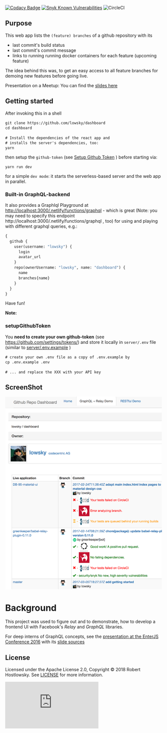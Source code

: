 [![Codacy Badge](https://api.codacy.com/project/badge/Grade/5f6f0a485bfe4afab427fdba4eae3ac2)](https://www.codacy.com/app/skylab/dashboard) [![Snyk Known Vulnerabilities](https://snyk.io/test/github/lowsky/dashboard/badge.svg)](https://snyk.io/test/github/lowsky/dashboard)  ![CircleCI](https://circleci.com/gh/lowsky/dashboard.svg?style=svg) 

## Purpose

This web app lists the `(feature) branches` of a github repository with its

-   last commit's build status
-   last commit's commit message
-   links to running running docker containers for each feature (upcoming feature)

The idea behind this was, to get an easy access to all feature branches for demoing new features before going live.

Presentation on a Meetup: You can find the [slides here](https://github.com/lowsky/dockerMeetupSlides)

## Getting started

After invoking this in a shell

    git clone https://github.com/lowsky/dashboard
    cd dashboard
    
    # Install the dependencies of the react app and
    # installs the server's dependencies, too:
    yarn 
    
then setup the `github-token` (see [Setup Github Token](#setupgithubtoken) ) before starting via:

    yarn run dev 
    
for a simple `dev mode`: it starts the serverless-based server and the web app in parallel.



### Built-in GraphQL-backend

It also provides a GraphIql Playground at <http://localhost:3000/.netlify/functions/graphql> - which is great 
(Note: you may need to specify this endpoint http://localhost:3000/.netlify/functions/graphql , too)
for using and playing with different graphql queries, e.g.:
```graphql
{
  github {
    user(username: "lowsky") {
      login
      avatar_url
    }
    repo(ownerUsername: "lowsky", name: "dashboard") {
      name
      branches{name}
    }
  }
}
```

Have fun!

**Note:**
### setupGithubToken
You  **need to create your own github-token** (see https://github.com/settings/tokens/) and 
store it locally in `server/.env` file (similar to [server/.env.example](server/.env.example) )

    # create your own .env file as a copy of .env.example by
    cp .env.example .env
    
    # ... and replace the XXX with your API key

## ScreenShot

![Preview image](./assets/images/DashboardDemo.png)

# Background

This project was used to figure out and to demonstrate, how to develop a frontend UI with Facebook's _Relay_ and _GraphQL_ libraries.

For deep interns of GraphQL concepts, see the [presentation at the EnterJS Conference 2016](https://lowsky.github.io/deck-graphql-relay-talk) with its [slide sources](https://www.github.com/lowsky/deck-graphql-relay-talk)

## License

Licensed under the Apache License 2.0, Copyright ©️ 2018 Robert Hostlowsky. See [LICENSE](LICENSE) for more information.

![Analytics](https://ga-beacon.appspot.com/UA-72383363-1/lowsky/dashboard/README.md)
